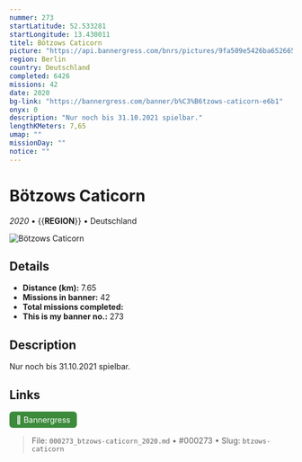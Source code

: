 ```yaml
---
nummer: 273
startLatitude: 52.533281
startLongitude: 13.430011
titel: Bötzows Caticorn
picture: "https://api.bannergress.com/bnrs/pictures/9fa509e5426ba652665d5010c1df41e3"
region: Berlin
country: Deutschland
completed: 6426
missions: 42
date: 2020
bg-link: "https://bannergress.com/banner/b%C3%B6tzows-caticorn-e6b1"
onyx: 0
description: "Nur noch bis 31.10.2021 spielbar."
lengthKMeters: 7,65
umap: ""
missionDay: ""
notice: ""
---
```

# Bötzows Caticorn

*2020* • {{__REGION__}} • Deutschland

![Bötzows Caticorn](https://api.bannergress.com/bnrs/pictures/9fa509e5426ba652665d5010c1df41e3)



## Details
- **Distance (km):** 7.65
- **Missions in banner:** 42
- **Total missions completed:** 
- **This is my banner no.:** 273



## Description
Nur noch bis 31.10.2021 spielbar.



## Links
<a href="https://bannergress.com/banner/b%C3%B6tzows-caticorn-e6b1" target="_blank" style="display:inline-block;margin-right:8px;padding:6px 12px;background:#3c8b3c;color:#fff;text-decoration:none;border-radius:6px;">🔗 Bannergress</a>



> File: `000273_btzows-caticorn_2020.md` • #000273 • Slug: `btzows-caticorn`

